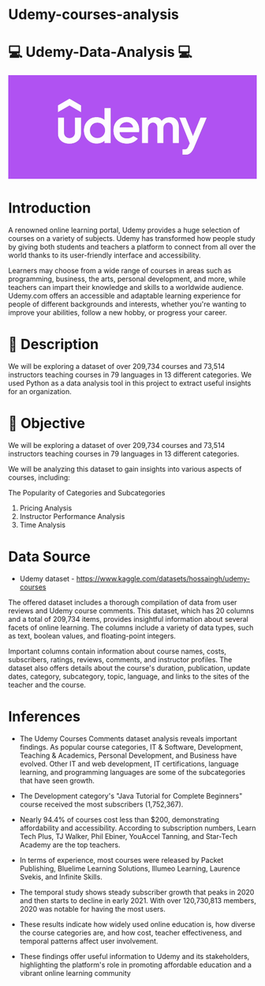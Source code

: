 # Udemy-courses-analysis
# 💻 Udemy-Data-Analysis 💻

![](TURBO-ANIMATION-CONCEPT.gif)

# Introduction
A renowned online learning portal, Udemy provides a huge selection of courses on a variety of subjects. Udemy has transformed how people study by giving both students and teachers a platform to connect from all over the world thanks to its user-friendly interface and accessibility.

Learners may choose from a wide range of courses in areas such as programming, business, the arts, personal development, and more, while teachers can impart their knowledge and skills to a worldwide audience. Udemy.com offers an accessible and adaptable learning experience for people of different backgrounds and interests, whether you're wanting to improve your abilities, follow a new hobby, or progress your career.

# 📝 Description
We will be exploring a dataset of over 209,734 courses and 73,514 instructors teaching courses in 79 languages in 13 different categories.
We used Python as a data analysis tool in this project to extract useful insights for an organization.

# 🎯 Objective

We will be exploring a dataset of over 209,734 courses and 73,514 instructors teaching courses in 79 languages in 13 different categories.

We will be analyzing this dataset to gain insights into various aspects of courses, including:

The Popularity of Categories and Subcategories

1. Pricing Analysis
2. Instructor Performance Analysis
3. Time Analysis

# Data Source
- Udemy dataset - https://www.kaggle.com/datasets/hossaingh/udemy-courses

The offered dataset includes a thorough compilation of data from user reviews and Udemy course comments. This dataset, which has 20 columns and a total of 209,734 items, provides insightful information about several facets of online learning. The columns include a variety of data types, such as text, boolean values, and floating-point integers.

Important columns contain information about course names, costs, subscribers, ratings, reviews, comments, and instructor profiles. The dataset also offers details about the course's duration, publication, update dates, category, subcategory, topic, language, and links to the sites of the teacher and the course.

# Inferences

- The Udemy Courses Comments dataset analysis reveals important findings. As popular course categories, IT & Software, Development, Teaching & Academics, Personal Development, and Business have evolved. Other IT and web development, IT certifications, language learning, and programming languages are some of the subcategories that have seen growth.

- The Development category's "Java Tutorial for Complete Beginners" course received the most subscribers (1,752,367).

- Nearly 94.4% of courses cost less than $200, demonstrating affordability and accessibility. According to subscription numbers, Learn Tech Plus, TJ Walker, Phil Ebiner, YouAccel Tanning, and Star-Tech Academy are the top teachers.

- In terms of experience, most courses were released by Packet Publishing, Bluelime Learning Solutions, lllumeo Learning, Laurence Svekis, and Infinite Skills.

- The temporal study shows steady subscriber growth that peaks in 2020 and then starts to decline in early 2021. With over 120,730,813 members, 2020 was notable for having the most users.

- These results indicate how widely used online education is, how diverse the course categories are, and how cost, teacher effectiveness, and temporal patterns affect user involvement.

- These findings offer useful information to Udemy and its stakeholders, highlighting the platform's role in promoting affordable education and a vibrant online learning community
